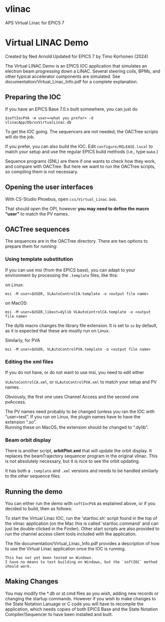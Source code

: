 # vlinac
APS Virtual Linac for EPICS 7

  Virtual LINAC Demo
  ==================
  Created by Ned Arnold
  Updated for EPICS 7 by Timo Korhonen (2024)

The Virtual LINAC Demo is an EPICS IOC application that simulates
an electron beam progressing down a LINAC. Several steering coils,
BPMs, and other typical accelerator components are simulated. See
documentation/Virtual_Linac_Info.pdf for a complete explanation.

## Preparing the IOC

If you have an EPICS Base 7.0.x built somewhere, you can just do
 
`$softIocPVA -m user=<what you prefer> -d vlinacApp/Db/xxVirtualLinac.db`
 
To get the IOC going.
The sequencers are not needed; the OACTree scripts will do the job.

If you prefer, you can also build the IOC. Edit `configure/RELEASE.local` to match your setup
and use the regular EPICS build methods (i.e., type `make`.)

Sequence programs (SNL) are there if one wants to check how they work, and compare with OACTree.
But here we want to run the OACTree scripts, so compiling them is not necessary.

## Opening the user interfaces

With CS-Studio Phoebus, open `css/Virtual_Linac.bob`.
 
That should open the OPI, however **you may need to define the macro “user”** to match the PV names.
 
## OACTree sequences

The sequences are in the OACTree directory. There are two options to prepare them for running:

### Using template substitution

If you can use msi (from the EPICS base), you can adapt to your environment by
processing the `.template` files, like this:

on Linux:

`msi -M user=$USER, VLAutoControlCA.template -o <output file name>`

on MacOS:

`msi -M user=$USER,libext=dylib VLAutoControlCA.template -o <output file name>`

The dylib macro changes the library file extension. It is set to `so` by default,
as it is expected that these are mostly run on Linux.

Similarly, for PVA

`msi -M user=$USER, VLAutoControlPVA.template -o <output file name>`

### Editing the xml files

If you do not have, or do not want to use msi, you need to edit either

`VLAutoControlCA.xml`, or `VLAutoControlPVA.xml` to match your setup and PV names.

Obviously, the first one uses Channel Access and the second one pvAccess.

The PV names need probably to be changed (unless you ran the IOC with “user=test”.
If you run on Linux, the plugin names have to have the extension “.so”.  
Running these on MacOS, the extension should be changed to “.dylib”.

### Beam orbit display

There is another script, **orbitPlot.xml** that will update the orbit display.
It replaces the beamTrajectory sequencer program in the original vlinac.
This is not absolutely necessary, but it is nice to see the orbit updating.

It has both a `.template` and `.xml` versions and needs to be handled similarly to the other sequence files.

## Running the demo

You can either run the demo with `softIocPVA` as explained above, or if you decided to build, then as follows:

To start the Virtual Linac IOC, run the 'startIoc.sh' script found
in the top of the vlinac application  (on the Mac this is called
'startIoc.command' and can just be double-clicked in the Finder).
Other start scripts are also provided to run the channel access
client tools included with the application.

The file documentation/Virtual_Linac_Info.pdf provides a description
of how to use the Virtual Linac application once the IOC is running.

```{note} Running on Windows
This has not yet been tested on Windows. 
I have no means to test building on Windows, but the `softIOC` method should work.
```

## Making Changes

You may modify the *.db or st.cmd files as you wish, adding
new records or changing the startup commands.  However if you wish
to make changes to the State Notation Lanuage or C code you will
have to recompile the application, which needs copies of both EPICS
Base and the State Notation Compiler/Sequencer to have been
installed and built.
